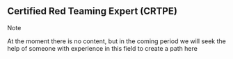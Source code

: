 ## Certified Red Teaming Expert (CRTPE)
> [!NOTE] 
> At the moment there is no content, but in the coming period we will seek the help of someone with experience in this field to create a path here